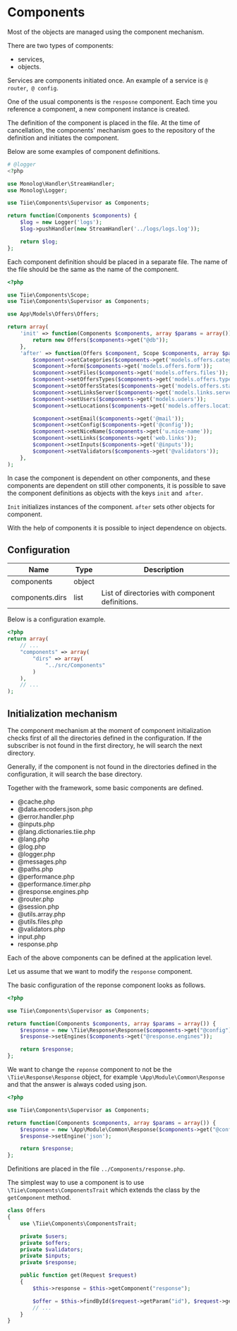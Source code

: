 # Components

Most of the objects are managed using the component mechanism.

There are two types of components:
- services,
- objects.

Services are components initiated once. An example of a service is `@ router`,` @ config`.

One of the usual components is the `resposne` component. Each time you reference a component, a new component instance is created.

The definition of the component is placed in the file. At the time of cancellation, the components' mechanism goes to the repository of the definition and initiates the component.

Below are some examples of component definitions.

```php
# @logger
<?php

use Monolog\Handler\StreamHandler;
use Monolog\Logger;

use Tiie\Components\Supervisor as Components;

return function(Components $components) {
    $log = new Logger('logs');
    $log->pushHandler(new StreamHandler('../logs/logs.log'));

    return $log;
};
```

Each component definition should be placed in a separate file. The name of the file should be the same as the name of the component.

```php
<?php

use Tiie\Components\Scope;
use Tiie\Components\Supervisor as Components;

use App\Models\Offers\Offers;

return array(
    'init' => function(Components $components, array $params = array()) {
        return new Offers($components->get("@db"));
    },
    'after' => function(Offers $component, Scope $components, array $params = array()) {
        $component->setCategories($components->get('models.offers.categories'));
        $component->form($components->get('models.offers.form'));
        $component->setFiles($components->get('models.offers.files'));
        $component->setOffersTypes($components->get('models.offers.types'));
        $component->setOffersStates($components->get('models.offers.states'));
        $component->setLinksServer($components->get('models.links.server'));
        $component->setUsers($components->get('models.users'));
        $component->setLocations($components->get('models.offers.locations'));

        $component->setEmail($components->get('@mail'));
        $component->setConfig($components->get('@config'));
        $component->setNiceName($components->get('u.nice-name'));
        $component->setLinks($components->get('web.links'));
        $component->setInputs($components->get('@inputs'));
        $component->setValidators($components->get('@validators'));
    },
);
```

In case the component is dependent on other components, and these components are dependent on still other components, it is possible to save the component definitions as objects with the keys `init` and` after`.

`Init` initializes instances of the component. `after` sets other objects for component.

With the help of components it is possible to inject dependence on objects.

## Configuration

| Name            | Type   | Description                                     |
| -               | -      | -                                               |
| components      | object |                                                 |
| components.dirs | list   | List of directories with component definitions. |

Below is a configuration example.

```php
<?php
return array(
	// ...
    "components" => array(
        "dirs" => array(
            "../src/Components"
        )
    ),
	// ...
);
```

## Initialization mechanism

The component mechanism at the moment of component initialization checks first of all the directories defined in the configuration. If the subscriber is not found in the first directory, he will search the next directory.

Generally, if the component is not found in the directories defined in the configuration, it will search the base directory.

Together with the framework, some basic components are defined.

- @cache.php
- @data.encoders.json.php
- @error.handler.php
- @inputs.php
- @lang.dictionaries.tiie.php
- @lang.php
- @log.php
- @logger.php
- @messages.php
- @paths.php
- @performance.php
- @performance.timer.php
- @response.engines.php
- @router.php
- @session.php
- @utils.array.php
- @utils.files.php
- @validators.php
- input.php
- response.php

Each of the above components can be defined at the application level.

Let us assume that we want to modify the `response` component.

The basic configuration of the reponse component looks as follows.

```php
<?php

use Tiie\Components\Supervisor as Components;

return function(Components $components, array $params = array()) {
    $response = new \Tiie\Response\Response($components->get("@config")->get("response"));
    $response->setEngines($components->get("@response.engines"));

    return $response;
};
```

We want to change the `reponse` component to not be the` \Tiie\Response\Response` object, for example `\App\Module\Common\Response` and that the answer is always coded using json.

```php
<?php

use Tiie\Components\Supervisor as Components;

return function(Components $components, array $params = array()) {
    $response = new \App\Module\Common\Response($components->get("@config")->get("response"));
    $response->setEngine('json');

    return $response;
};
```

Definitions are placed in the file `../Components/response.php`.

The simplest way to use a component is to use `\Tiie\Components\ComponentsTrait` which extends the class by the` getComponent` method.

```php
class Offers
{
    use \Tiie\Components\ComponentsTrait;

    private $users;
    private $offers;
    private $validators;
    private $inputs;
    private $response;

    public function get(Request $request)
    {
        $this->response = $this->getComponent("response");

        $offer = $this->findById($request->getParam("id"), $request->getParams(), $request->getFields());
        // ...
    }
}

```